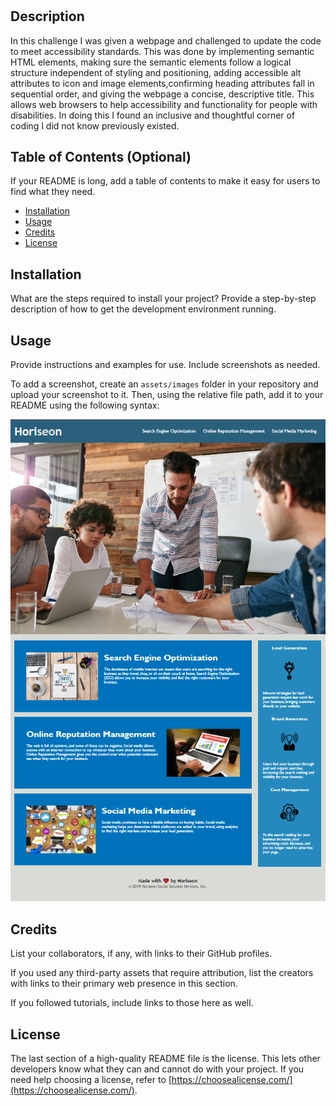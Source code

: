 # <Challenge-1-Refactoring-Kyle-Curry>

## Description

In this challenge I was given a webpage and challenged to update the code to meet accessibility standards. This was done by implementing semantic HTML elements, making sure the semantic elements follow a logical structure independent of styling and positioning, adding accessible alt attributes to icon and image elements,confirming heading attributes fall in sequential order, and giving the webpage a concise, descriptive title. This allows web browsers to help accessibility and functionality for people with disabilities. In doing this I found an inclusive and thoughtful corner of coding I did not know previously existed.

## Table of Contents (Optional)

If your README is long, add a table of contents to make it easy for users to find what they need.

- [Installation](#installation)
- [Usage](#usage)
- [Credits](#credits)
- [License](#license)

## Installation

What are the steps required to install your project? Provide a step-by-step description of how to get the development environment running.

## Usage

Provide instructions and examples for use. Include screenshots as needed.

To add a screenshot, create an `assets/images` folder in your repository and upload your screenshot to it. Then, using the relative file path, add it to your README using the following syntax:

![alt text](assets/images/screenshot.png)

## Credits

List your collaborators, if any, with links to their GitHub profiles.

If you used any third-party assets that require attribution, list the creators with links to their primary web presence in this section.

If you followed tutorials, include links to those here as well.

## License

The last section of a high-quality README file is the license. This lets other developers know what they can and cannot do with your project. If you need help choosing a license, refer to [https://choosealicense.com/](https://choosealicense.com/).
